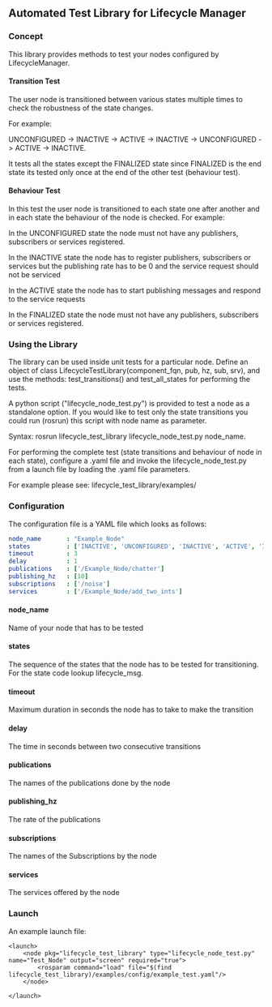 ## Automated Test Library for Lifecycle Manager

### Concept
This library provides methods to test your nodes configured by LifecycleManager. 

#### Transition Test
The user node is transitioned between various states multiple times to check the robustness of the state changes.

For example:

UNCONFIGURED -> INACTIVE -> ACTIVE -> INACTIVE -> UNCONFIGURED -> ACTIVE -> INACTIVE.

It tests all the states except the FINALIZED state since FINALIZED is the end state its tested only once at the end of the other test (behaviour test).

#### Behaviour Test
In this test the user node is transitioned to each state one after another and in each state the behaviour of the node is checked.
For example:

In the UNCONFIGURED state the node must not have any publishers, subscribers or services registered.

In the INACTIVE state the node has to register publishers, subscribers or services but the publishing rate has to be 0 and the service request should not be serviced

In the ACTIVE state the node has to start publishing messages and respond to the service requests

In the FINALIZED state the node must not have any publishers, subscribers or services registered.

### Using the Library
The library can be used inside unit tests for a particular node. Define an object of class LifecycleTestLibrary(component_fqn, pub, hz, sub, srv), and use the methods: test_transitions() and test_all_states for performing the tests.

A python script ("lifecycle_node_test.py") is provided to test a node as a standalone option. If you would like to test only the state transitions you could run (rosrun) this script with node name as parameter.

Syntax: rosrun lifecycle_test_library lifecycle_node_test.py node_name.

For performing the complete test (state transitions and behaviour of node in each state), configure a .yaml file and invoke the lifecycle_node_test.py from a launch file by loading the .yaml file parameters.

For example please see: lifecycle_test_library/examples/

### Configuration
The configuration file is a YAML file which looks as follows:

```yaml
node_name       : "Example_Node"
states          : ['INACTIVE', 'UNCONFIGURED', 'INACTIVE', 'ACTIVE', 'INACTIVE', 'UNCONFIGURED', 'ACTIVE', 'UNCONFIGURED']
timeout         : 3
delay           : 1
publications    : ['/Example_Node/chatter']
publishing_hz   : [10]
subscriptions   : ['/noise']
services        : ['/Example_Node/add_two_ints']
```

#### node_name
Name of your node that has to be tested

#### states
The sequence of the states that the node has to be tested for transitioning. For the state code lookup lifecycle_msg. 

#### timeout
Maximum duration in seconds the node has to take to make the transition

#### delay
The time in seconds between two consecutive transitions

#### publications
The names of the publications done by the node

#### publishing_hz
The rate of the publications

#### subscriptions
The names of the Subscriptions by the node

#### services
The services offered by the node

### Launch
An example launch file: 
```
<launch>
    <node pkg="lifecycle_test_library" type="lifecycle_node_test.py" name="Test_Node" output="screen" required="true">
        <rosparam command="load" file="$(find lifecycle_test_library)/examples/config/example_test.yaml"/>
    </node>

</launch>
```
